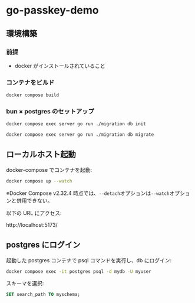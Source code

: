 # go-passkey-demo

## 環境構築

### 前提

- docker がインストールされていること

### コンテナをビルド

```bash
docker compose build
```

### bun × postgres のセットアップ

```bash
docker compose exec server go run ./migration db init
```

```bash
docker compose exec server go run ./migration db migrate
```

## ローカルホスト起動

docker-compose でコンテナを起動:

```bash
docker compose up --watch
```

※Docker Compose v2.32.4 時点では、`--detach`オプションは`--watch`オプションと併用できない。

以下の URL にアクセス:

http://localhost:5173/

## postgres にログイン

起動した postgres コンテナで psql コマンドを実行し、db にログイン:

```bash
docker compose exec -it postgres psql -d mydb -U myuser
```

スキーマを選択:

```sql
SET search_path TO myschema;
```
